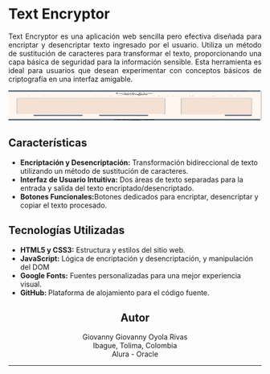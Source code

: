 <h1>Text Encryptor</h1>

<p style="text-align: justify">Text Encryptor es una aplicación web sencilla pero efectiva diseñada para encriptar y desencriptar texto ingresado por el usuario. Utiliza un método de sustitución de caracteres para transformar el texto, proporcionando una capa básica de seguridad para la información sensible. Esta herramienta es ideal para usuarios que desean experimentar con conceptos básicos de criptografía en una interfaz amigable.</p>
<img src="./img/img1.png" style="width: 1400px; height: 60px">

<h2>Características</h2>
<ul>
  <li><strong>Encriptación y Desencriptación:</strong> Transformación bidireccional de texto utilizando un método de sustitución de caracteres.</li>
  <li><strong>Interfaz de Usuario Intuitiva:</strong> Dos áreas de texto separadas para la entrada y salida del texto encriptado/desencriptado.</li>
  <li><strong>Botones Funcionales:</strong>Botones dedicados para encriptar, desencriptar y copiar el texto procesado.</li>
</ul>

<h2>Tecnologías Utilizadas</h2>
<ul>  
  <li><strong>HTML5 y CSS3:</strong> Estructura y estilos del sitio web.</li>
  <li><strong>JavaScript:</strong> Lógica de encriptación y desencriptación, y manipulación del DOM</li>
  <li><strong>Google Fonts:</strong> Fuentes personalizadas para una mejor experiencia visual.</li>
  <li><strong>GitHub: </strong>Plataforma de alojamiento para el código fuente.</li>
</ul>


<h2 style="text-align: center">Autor</h2>
<p style="text-align: center">Giovanny Giovanny Oyola Rivas<br>
Ibague, Tolima, Colombia<br>
Alura - Oracle</p>

------------






